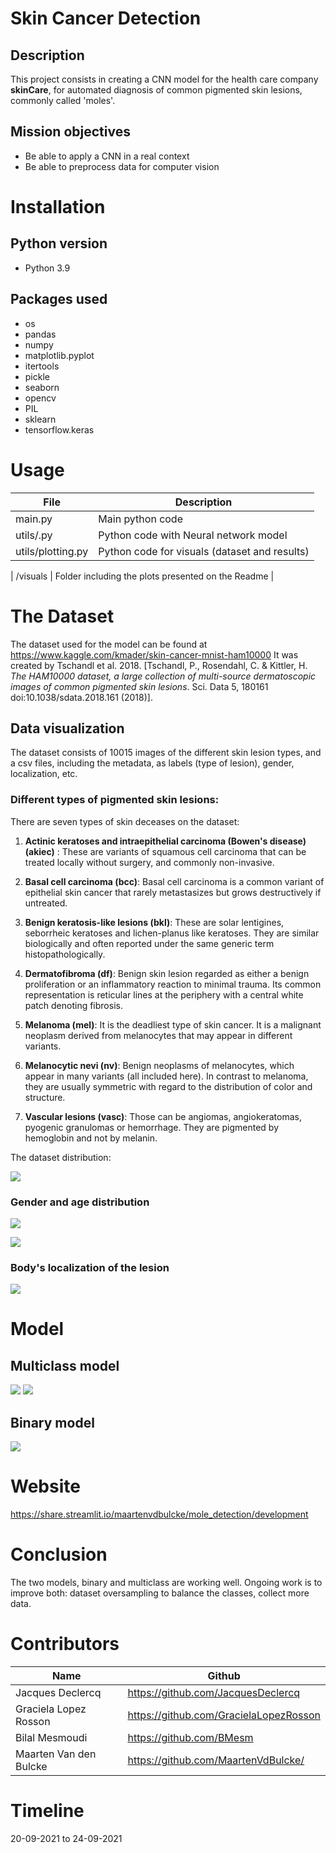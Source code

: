 # Skin Cancer Detection

## Description

This project consists in creating a CNN model for the health care company **skinCare**, for automated diagnosis of common pigmented skin lesions, commonly called 'moles'.

## Mission objectives

- Be able to apply a CNN in a real context
- Be able to preprocess data for computer vision

# Installation

## Python version
* Python 3.9


## Packages used
* os
* pandas
* numpy
* matplotlib.pyplot
* itertools
* pickle
* seaborn
* opencv
* PIL
* sklearn
* tensorflow.keras

# Usage
| File                | Description                                                    |
|---------------------|----------------------------------------------------------------|
| main.py         | Main python code|
| utils/.py         | Python code with Neural network model|
| utils/plotting.py         | Python code for visuals (dataset and results)|

| /visuals            | Folder including the plots presented on the Readme |


# The Dataset

The dataset used for the model can be found at  https://www.kaggle.com/kmader/skin-cancer-mnist-ham10000 
It was created by Tschandl et al. 2018. 
[Tschandl, P., Rosendahl, C. & Kittler, H. *The HAM10000 dataset, a large collection of multi-source dermatoscopic images of common pigmented skin lesions*. Sci. Data 5, 180161 doi:10.1038/sdata.2018.161 (2018)].

## Data visualization

The dataset consists of 10015 images of the different skin lesion types, and a csv files, including the metadata, as labels (type of lesion), gender, localization, etc. 

### Different types of pigmented skin lesions:

There are seven types of skin deceases on the dataset:

1. **Actinic keratoses and intraepithelial carcinoma (Bowen's disease) (akiec)** :
These are variants of squamous cell carcinoma that can be treated locally without surgery,
and commonly non-invasive. 

2. **Basal cell carcinoma (bcc)**: 
Basal cell carcinoma is a common variant of epithelial skin cancer that rarely metastasizes but grows destructively if untreated.

3. **Benign keratosis-like lesions (bkl)**:
These are solar lentigines, seborrheic keratoses and lichen-planus like keratoses. 
They are similar biologically and often reported under the same generic term histopathologically.

4. **Dermatofibroma (df)**:
Benign skin lesion regarded as either a benign proliferation or an inflammatory reaction to minimal trauma. 
Its common representation is reticular lines at the periphery with a central white patch denoting fibrosis.


5. **Melanoma (mel)**: 
It is the deadliest type of skin cancer. It  is a malignant neoplasm derived from melanocytes that may appear in different variants.

6. **Melanocytic nevi (nv)**:
Benign neoplasms of melanocytes, which appear in many variants (all included here).
In contrast to melanoma, they are usually symmetric with regard to the distribution of color and structure.

7. **Vascular lesions (vasc)**:
Those can be angiomas, angiokeratomas, pyogenic granulomas or hemorrhage. They are pigmented by hemoglobin and not by melanin.

The dataset distribution:


![](visuals/labels.png)


### Gender and age distribution

![](visuals/gender.png)

![](visuals/age.png)

### Body's localization of the lesion

![](visuals/lesion.png)



# Model

## Multiclass model


![](visuals/plot_history_multiclass.png)
![](visuals/confusion_matrix_v3.png)


## Binary model

![](visuals/v3_plot_history_binary.png)



# Website
https://share.streamlit.io/maartenvdbulcke/mole_detection/development

# Conclusion

The two models, binary and multiclass are working well.
Ongoing work is to improve both: dataset oversampling to balance the classes, collect more data.


# Contributors
| Name                  | Github                                 |
|-----------------------|----------------------------------------|
|Jacques Declercq  | https://github.com/JacquesDeclercq | 
| Graciela Lopez Rosson | https://github.com/GracielaLopezRosson |
|Bilal Mesmoudi | https://github.com/BMesm |
|Maarten Van den Bulcke| https://github.com/MaartenVdBulcke/ |

# Timeline
20-09-2021 to 24-09-2021

